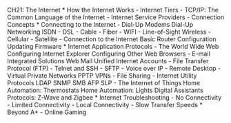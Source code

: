 CH21: The Internet
    * How the Internet Works
        - Internet Tiers
        - TCP/IP: The Common Language of the Internet
        - Internet Service Providers
        - Connection Concepts
    * Connecting to the Internet
        - Dial-Up
          Modems
          Dial-Up Networking
          ISDN
        - DSL
        - Cable
        - Fiber
        - WIFI
        - Line-of-Sight Wireless
        - Cellular
        - Satellite
        - Connection to the Internet
          Basic Router Configuration
          Updating Firmware
    * Internet Application Protocols
        - The World Wide Web
          Configuring Internet Explorer
          Configuring Other Web Browsers
        - E-mail
          Integrated Solutions
          Web Mail
          Unified Internet Accounts
        - File Transfer Protocol (FTP)
        - Telnet and SSH
        - SFTP
        - Voice over IP
        - Remote Desktop
        - Virtual Private Networks
          PPTP VPNs
        - File Sharing
        - Internet Utility Protocols
          LDAP
          SNMP
          SMB
          AFP
          SLP
        - The Internet of Things
          Home Automation: Thermostats
          Home Automation: Lights
          Digital Assistants
          Protocols: Z-Wave and Zigbee
    * Internet Troubleshooting
        - No Connectivity
        - Limited Connectivity
        - Local Connectivity
        - Slow Transfer Speeds
    * Beyond A+
        - Online Gaming 